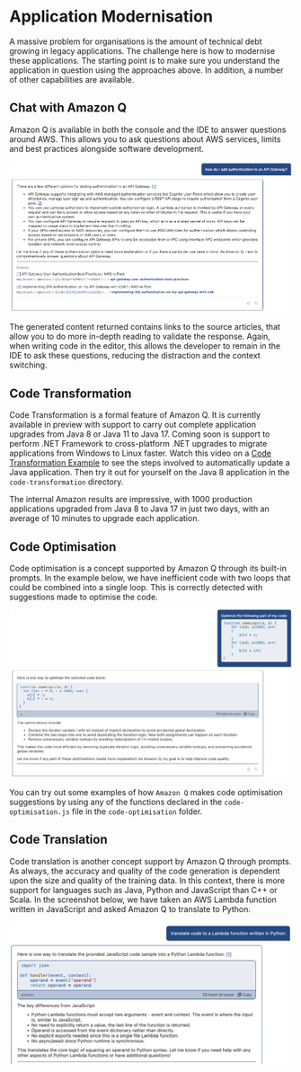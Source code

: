 # Application Modernisation
A massive problem for organisations is the amount of technical debt growing in legacy applications. The challenge here is how to modernise these applications. The starting point is to make sure you understand the application in question using the approaches above. In addition, a number of other capabilities are available.

## Chat with Amazon Q
Amazon Q is available in both the console and the IDE to answer questions around AWS. This allows you to ask questions about AWS services, limits and best practices alongside software development.

![Amazon Q Chat](./AmazonQArchitecture.png)

The generated content returned contains links to the source articles, that allow you to do more in-depth reading to validate the response. Again, when writing code in the editor, this allows the developer to remain in the IDE to ask these questions, reducing the distraction and the context switching.

## Code Transformation
Code Transformation is a formal feature of Amazon Q. It is currently available in preview with support to carry out complete application upgrades from Java 8 or Java 11 to Java 17. Coming soon is support to perform .NET Framework to cross-platform .NET upgrades to migrate applications from Windows to Linux faster. Watch this video on a [Code Transformation Example](https://youtu.be/q8B3bridbpU) to see the steps involved to automatically update a Java application. Then try it out for yourself on the Java 8 application in the `code-transformation` directory.

The internal Amazon results are impressive, with 1000 production applications upgraded from Java 8 to Java 17 in just two days, with an average of 10 minutes to upgrade each application.

## Code Optimisation
Code optimisation is a concept supported by Amazon Q through its built-in prompts. In the example below, we have inefficient code with two loops that could be combined into a single loop. This is correctly detected with suggestions made to optimise the code.

![Amazon Q Optimise](./AmazonQOptimise.png)

You can try out some examples of how `Amazon Q` makes code optimisation suggestions by using any of the functions declared in the `code-optimisation.js` file in the `code-optimisation` folder.

## Code Translation
Code translation is another concept support by Amazon Q through prompts. As always, the accuracy and quality of the code generation is dependent upon the size and quality of the training data. In this context, there is more support for languages such as Java, Python and JavaScript than C++ or Scala. In the screenshot below, we have taken an AWS Lambda function written in JavaScript and asked Amazon Q to translate to Python.

![Amazon Q Code Translation](./CodeTranslationPython.png)


